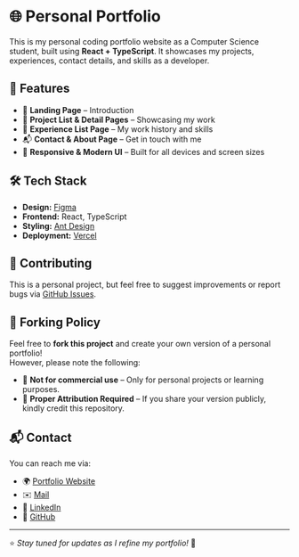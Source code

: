 # 🌐 Personal Portfolio

This is my personal coding portfolio website as a Computer Science student, built using **React + TypeScript**. It showcases my projects, experiences, contact details, and skills as a developer.

## 🚀 Features
- 🌟 **Landing Page** – Introduction
- 📂 **Project List & Detail Pages** – Showcasing my work
- 💼 **Experience List Page** – My work history and skills
- 📬 **Contact & About Page** – Get in touch with me
- 🎨 **Responsive & Modern UI** – Built for all devices and screen sizes

## 🛠️ Tech Stack
- **Design:** [Figma](https://www.figma.com/design/lKo7srah6sxiHZXBcJe2rV/Personal-Portfolio?node-id=179446-3670&t=ZsR2EcBPj8atuaqi-1) 
- **Frontend:** React, TypeScript
- **Styling:** [Ant Design](https://ant.design/)
- **Deployment:** [Vercel](https://personal-portfolio-henna-alpha-21.vercel.app/)

## 📎 Contributing
This is a personal project, but feel free to suggest improvements or report bugs via [GitHub Issues](https://github.com/samuellam123/Personal-Portfolio/issues).

## 🍴 Forking Policy
Feel free to **fork this project** and create your own version of a personal portfolio!  
However, please note the following:  
- 🚫 **Not for commercial use** – Only for personal projects or learning purposes.  
- 📝 **Proper Attribution Required** – If you share your version publicly, kindly credit this repository.  

## 📬 Contact
You can reach me via:
- 🌍 [Portfolio Website](https://personal-portfolio-henna-alpha-21.vercel.app/)
- ✉️ [Mail](mailto:yuen_lam@mymail.sutd.edu.sg)
- 💼 [LinkedIn](https://linkedin.com/in/lam-yu-en)
- 🐙 [GitHub](https://github.com/samuellam123)

---

⭐ *Stay tuned for updates as I refine my portfolio!* 🚀
